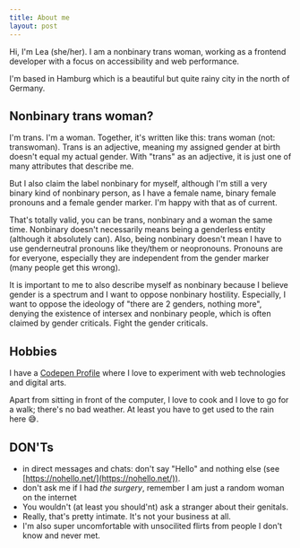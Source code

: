```yaml
---
title: About me
layout: post
---
```

Hi, I'm Lea (she/her). I am a nonbinary trans woman, working as a frontend developer with a focus on accessibility and web performance.

I'm based in Hamburg which is a beautiful but quite rainy city in the north of Germany.

## Nonbinary trans woman?

I'm trans. I'm a woman. Together, it's written like this: trans woman (not: transwoman). Trans is an adjective, meaning my assigned gender at birth doesn't equal my actual gender. With "trans" as an adjective, it is just one of many attributes that describe me.

But I also claim the label nonbinary for myself, although I'm still a very binary kind of nonbinary person, as I have a female name, binary female pronouns and a female gender marker. I'm happy with that as of current.

That's totally valid, you can be trans, nonbinary and a woman the same time. Nonbinary doesn't necessarily means being a genderless entity (although it absolutely can). Also, being nonbinary doesn't mean I have to use genderneutral pronouns like they/them or neopronouns. Pronouns are for everyone, especially they are independent from the gender marker (many people get this wrong).

It is important to me to also describe myself as nonbinary because I believe gender is a spectrum and I want to oppose nonbinary hostility. Especially, I want to oppose the ideology of "there are 2 genders, nothing more", denying the existence of intersex and nonbinary people, which is often claimed by gender criticals. Fight the gender criticals.

## Hobbies

I have a [Codepen Profile](https://codepen.io/learosema/) where I love to experiment with web technologies and digital arts.

Apart from sitting in front of the computer, I love to cook and I love to go for a walk; there's no bad weather. At least you have to get used to the rain here 😅.

## DON'Ts

- in direct messages and chats: don't say "Hello" and nothing else (see [https://nohello.net/](https://nohello.net/)).
- don't ask me if I had _the surgery_, remember I am just a random woman on the internet
- You wouldn't (at least you should'nt) ask a stranger about their genitals.
- Really, that's pretty intimate. It's not your business at all.
- I'm also super uncomfortable with unsocilited flirts from people I don't know and never met.
